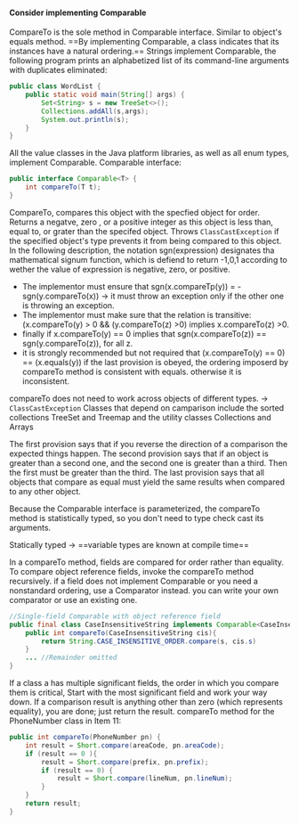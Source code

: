 #### Consider implementing Comparable
CompareTo is the sole method in Comparable interface.
Similar to object's equals method.
==By implementing Comparable, a class indicates that its instances have a natural ordering.==
Strings implement Comparable, the following program prints an alphabetized list of its command-line arguments with duplicates eliminated:
```java
public class WordList {
	public static void main(String[] args) {
		Set<String> s = new TreeSet<>();
		Collections.addAll(s,args);
		System.out.println(s);
	}
}
```
All the value classes in the Java platform libraries, as well as all enum types, implement Comparable.
Comparable interface:
``` java
public interface Comparable<T> {
	int compareTo(T t);
}
```
CompareTo, compares this object with the specfied object for order. Returns a negatve, zero , or a positive integer as this object is less than, equal to, or grater than the specifed object.
Throws `ClassCastException` if the specified object's type prevents it from being compared to this object.
In the following description, the notation sgn(expression) designates tha mathematical signum function, which is defiend to return -1,0,1 according to wether the value of expression is negative, zero, or positive.
- The implementor must ensure that sgn(x.compareTp(y)) = - sgn(y.compareTo(x)) -> it must throw an exception only if the other one is throwing an exception.
- The implementor must make sure that the relation is transitive: (x.compareTo(y) > 0 && (y.compareTo(z) >0) implies x.compareTo(z) >0.
- finally if x.compareTo(y) == 0 implies that sgn(x.compareTo(z)) == sgn(y.compareTo(z)), for all z.
- it is strongly recommended but not required that (x.compareTo(y) == 0) == (x.equals(y))
if the last provision is obeyed, the ordering imposerd by compareTo method is consistent with equals. otherwise it is inconsistent.

compareTo does not need to work across objects of different types. -> `ClassCastException`
Classes that depend on camparison include the sorted collections TreeSet and Treemap and the utility classes Collections and Arrays

The first provision says that if you reverse the direction of a comparison the expected things happen.
The second provision says that if an object is greater than a second one, and the second one is greater than a third. Then the first must be greater than the third.
The last provision says that all objects that compare as equal must yield the same results when compared to any other object.

Because the Comparable interface is parameterized, the compareTo method is statistically typed, so you don't need to type check cast its arguments.

Statically typed -> ==variable types are known at compile time==

In a compareTo method, fields are compared for order rather than equality. 
To compare object reference fields, invoke the compareTo method recursively.
if a field does not implement Comparable or you need a nonstandard ordering, use a Comparator instead. you can write your own comparator or use an existing one.
```java
//Single-field Comparable with object reference field
public final class CaseInsensitiveString implements Comparable<CaseInsensitiveString> {
	public int compareTo(CaseInsensitiveString cis){
		return String.CASE_INSENSITIVE_ORDER.compare(s, cis.s)
	}
	... //Remainder omitted
}
```
If a class a has multiple significant fields, the order in which you compare them is critical, Start with the most significant field and work your way down. 
If a comparison result is anything other than zero (which represents equality), you are done; just return the result.
compareTo method for the PhoneNumber class in Item 11:
```java
public int compareTo(PhoneNumber pn) {
	int result = Short.compare(areaCode, pn.areaCode);
	if (result == 0 ){
		result = Short.compare(prefix, pn.prefix);
		if (result == 0) {
			result = Short.compare(lineNum, pn.lineNum);
		}
	}
	return result;
}
```